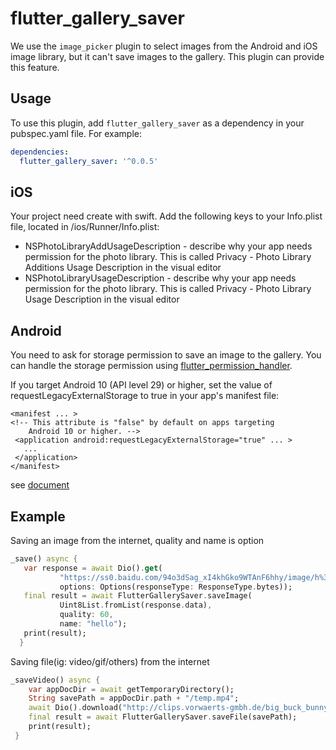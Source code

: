 # flutter_gallery_saver

We use the `image_picker` plugin to select images from the Android and iOS image library, but it can't save images to the gallery. This plugin can provide this feature.

## Usage

To use this plugin, add `flutter_gallery_saver` as a dependency in your pubspec.yaml file. For example:
```yaml
dependencies:
  flutter_gallery_saver: '^0.0.5'
```

## iOS
Your project need create with swift.
Add the following keys to your Info.plist file, located in <project root>/ios/Runner/Info.plist:
 * NSPhotoLibraryAddUsageDescription - describe why your app needs permission for the photo library. This is called Privacy - Photo Library Additions Usage Description in the visual editor
 * NSPhotoLibraryUsageDescription - describe why your app needs permission for the photo library. This is called Privacy - Photo Library Usage Description in the visual editor

 ##  Android
 You need to ask for storage permission to save an image to the gallery. You can handle the storage permission using [flutter_permission_handler](https://github.com/BaseflowIT/flutter-permission-handler).
 
 If you target Android 10 (API level 29) or higher, set the value of requestLegacyExternalStorage to true in your app's manifest file:
 ```
 <manifest ... >
<!-- This attribute is "false" by default on apps targeting
     Android 10 or higher. -->
  <application android:requestLegacyExternalStorage="true" ... >
    ...
  </application>
</manifest>
 ```
 see [document](https://developer.android.com/training/data-storage/use-cases#opt-out-scoped-storage)

## Example
Saving an image from the internet, quality and name is option
``` dart
_save() async {
   var response = await Dio().get(
           "https://ss0.baidu.com/94o3dSag_xI4khGko9WTAnF6hhy/image/h%3D300/sign=a62e824376d98d1069d40a31113eb807/838ba61ea8d3fd1fc9c7b6853a4e251f94ca5f46.jpg",
           options: Options(responseType: ResponseType.bytes));
   final result = await FlutterGallerySaver.saveImage(
           Uint8List.fromList(response.data),
           quality: 60,
           name: "hello");
   print(result);
  }
```

Saving file(ig: video/gif/others) from the internet
``` dart
_saveVideo() async {
    var appDocDir = await getTemporaryDirectory();
    String savePath = appDocDir.path + "/temp.mp4";
    await Dio().download("http://clips.vorwaerts-gmbh.de/big_buck_bunny.mp4", savePath);
    final result = await FlutterGallerySaver.saveFile(savePath);
    print(result);
 }
```

